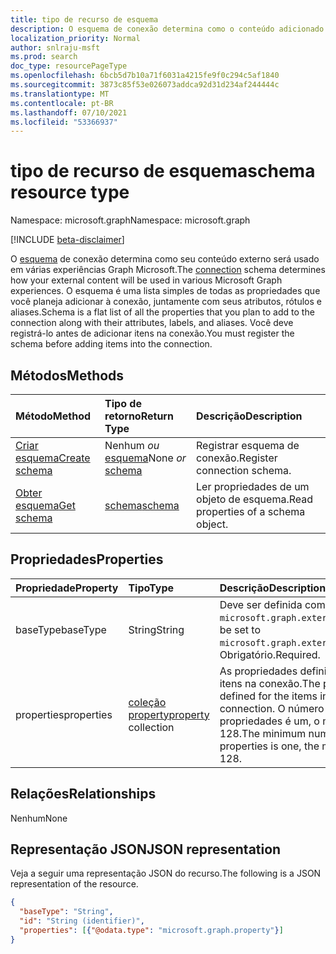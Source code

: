 ```yaml
---
title: tipo de recurso de esquema
description: O esquema de conexão determina como o conteúdo adicionado a uma conexão será usado em várias experiências Graph Microsoft.
localization_priority: Normal
author: snlraju-msft
ms.prod: search
doc_type: resourcePageType
ms.openlocfilehash: 6bcb5d7b10a71f6031a4215fe9f0c294c5af1840
ms.sourcegitcommit: 3873c85f53e026073addca92d31d234af244444c
ms.translationtype: MT
ms.contentlocale: pt-BR
ms.lasthandoff: 07/10/2021
ms.locfileid: "53366937"
---
```

# <a name="schema-resource-type"></a><span data-ttu-id="68439-103">tipo de recurso de esquema</span><span class="sxs-lookup"><span data-stu-id="68439-103">schema resource type</span></span>

<span data-ttu-id="68439-104">Namespace: microsoft.graph</span><span class="sxs-lookup"><span data-stu-id="68439-104">Namespace: microsoft.graph</span></span>

[!INCLUDE [beta-disclaimer](../../includes/beta-disclaimer.md)]

<span data-ttu-id="68439-105">O [esquema](externalconnection.md) de conexão determina como seu conteúdo externo será usado em várias experiências Graph Microsoft.</span><span class="sxs-lookup"><span data-stu-id="68439-105">The [connection](externalconnection.md) schema determines how your external content will be used in various Microsoft Graph experiences.</span></span> <span data-ttu-id="68439-106">O esquema é uma lista simples de todas as propriedades que você planeja adicionar à conexão, juntamente com seus atributos, rótulos e aliases.</span><span class="sxs-lookup"><span data-stu-id="68439-106">Schema is a flat list of all the properties that you plan to add to the connection along with their attributes, labels, and aliases.</span></span> <span data-ttu-id="68439-107">Você deve registrá-lo antes de adicionar itens na conexão.</span><span class="sxs-lookup"><span data-stu-id="68439-107">You must register the schema before adding items into the connection.</span></span>

## <a name="methods"></a><span data-ttu-id="68439-108">Métodos</span><span class="sxs-lookup"><span data-stu-id="68439-108">Methods</span></span>

| <span data-ttu-id="68439-109">Método</span><span class="sxs-lookup"><span data-stu-id="68439-109">Method</span></span>                                                    | <span data-ttu-id="68439-110">Tipo de retorno</span><span class="sxs-lookup"><span data-stu-id="68439-110">Return Type</span></span>                   | <span data-ttu-id="68439-111">Descrição</span><span class="sxs-lookup"><span data-stu-id="68439-111">Description</span></span> |
|:----------------------------------------------------------|:------------------------------|:--|
| [<span data-ttu-id="68439-112">Criar esquema</span><span class="sxs-lookup"><span data-stu-id="68439-112">Create schema</span></span>](../api/externalconnection-post-schema.md) | <span data-ttu-id="68439-113">Nenhum *ou* [esquema](schema.md)</span><span class="sxs-lookup"><span data-stu-id="68439-113">None *or* [schema](schema.md)</span></span> | <span data-ttu-id="68439-114">Registrar esquema de conexão.</span><span class="sxs-lookup"><span data-stu-id="68439-114">Register connection schema.</span></span> |
| [<span data-ttu-id="68439-115">Obter esquema</span><span class="sxs-lookup"><span data-stu-id="68439-115">Get schema</span></span>](../api/schema-get.md)                        | [<span data-ttu-id="68439-116">schema</span><span class="sxs-lookup"><span data-stu-id="68439-116">schema</span></span>](schema.md)           | <span data-ttu-id="68439-117">Ler propriedades de um objeto de esquema.</span><span class="sxs-lookup"><span data-stu-id="68439-117">Read properties of a schema object.</span></span> |

## <a name="properties"></a><span data-ttu-id="68439-118">Propriedades</span><span class="sxs-lookup"><span data-stu-id="68439-118">Properties</span></span>

| <span data-ttu-id="68439-119">Propriedade</span><span class="sxs-lookup"><span data-stu-id="68439-119">Property</span></span>   | <span data-ttu-id="68439-120">Tipo</span><span class="sxs-lookup"><span data-stu-id="68439-120">Type</span></span>                               | <span data-ttu-id="68439-121">Descrição</span><span class="sxs-lookup"><span data-stu-id="68439-121">Description</span></span>                |
|:-----------|:-----------------------------------|:---------------------------|
| <span data-ttu-id="68439-122">baseType</span><span class="sxs-lookup"><span data-stu-id="68439-122">baseType</span></span>   | <span data-ttu-id="68439-123">String</span><span class="sxs-lookup"><span data-stu-id="68439-123">String</span></span>                             | <span data-ttu-id="68439-124">Deve ser definida como `microsoft.graph.externalItem`.</span><span class="sxs-lookup"><span data-stu-id="68439-124">Must be set to `microsoft.graph.externalItem`.</span></span> <span data-ttu-id="68439-125">Obrigatório.</span><span class="sxs-lookup"><span data-stu-id="68439-125">Required.</span></span> |
| <span data-ttu-id="68439-126">properties</span><span class="sxs-lookup"><span data-stu-id="68439-126">properties</span></span> | <span data-ttu-id="68439-127">[coleção property](property.md)</span><span class="sxs-lookup"><span data-stu-id="68439-127">[property](property.md) collection</span></span> | <span data-ttu-id="68439-128">As propriedades definidas para os itens na conexão.</span><span class="sxs-lookup"><span data-stu-id="68439-128">The properties defined for the items in the connection.</span></span> <span data-ttu-id="68439-129">O número mínimo de propriedades é um, o máximo é 128.</span><span class="sxs-lookup"><span data-stu-id="68439-129">The minimum number of properties is one, the maximum is 128.</span></span> |

## <a name="relationships"></a><span data-ttu-id="68439-130">Relações</span><span class="sxs-lookup"><span data-stu-id="68439-130">Relationships</span></span>

<span data-ttu-id="68439-131">Nenhum</span><span class="sxs-lookup"><span data-stu-id="68439-131">None</span></span>

## <a name="json-representation"></a><span data-ttu-id="68439-132">Representação JSON</span><span class="sxs-lookup"><span data-stu-id="68439-132">JSON representation</span></span>

<span data-ttu-id="68439-133">Veja a seguir uma representação JSON do recurso.</span><span class="sxs-lookup"><span data-stu-id="68439-133">The following is a JSON representation of the resource.</span></span>

<!-- {
  "blockType": "resource",
  "optionalProperties": [

  ],
  "@odata.type": "microsoft.graph.schema",
  "keyProperty": "id"
}-->

```json
{
  "baseType": "String",
  "id": "String (identifier)",
  "properties": [{"@odata.type": "microsoft.graph.property"}]
}
```

<!-- uuid: 16cd6b66-4b1a-43a1-adaf-3a886856ed98
2019-02-04 14:57:30 UTC -->
<!-- {
  "type": "#page.annotation",
  "description": "schema resource",
  "keywords": "",
  "section": "documentation",
  "tocPath": ""
}-->


